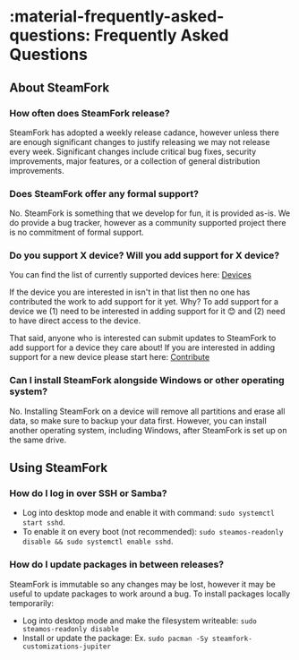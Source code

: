 # :material-frequently-asked-questions: Frequently Asked Questions

## About SteamFork

### How often does SteamFork release?
SteamFork has adopted a weekly release cadance, however unless there are enough significant changes to justify releasing we may not release every week.  Significant changes include critical bug fixes, security improvements, major features, or a collection of general distribution improvements.

### Does SteamFork offer any formal support?

No. SteamFork is something that we develop for fun, it is provided as-is.  We do provide a bug tracker, however as a community supported project there is no commitment of formal support.

### Do you support X device?  Will you add support for X device?

You can find the list of currently supported devices here: [Devices](../devices)

If the device you are interested in isn't in that list then no one has contributed the work to add support for it yet.  Why? To add support for a device we (1) need to be interested in adding support for it 😊 and (2) need to have direct access to the device.

That said, anyone who is interested can submit updates to SteamFork to add support for a device they care about! If you are interested in adding support for a new device please start here: [Contribute](../contribute)

### Can I install SteamFork alongside Windows or other operating system?

No. Installing SteamFork on a device will remove all partitions and erase all data, so make sure to backup your data first. However, you can install another operating system, including Windows, after SteamFork is set up on the same drive.

## Using SteamFork

### How do I log in over SSH or Samba?

* Log into desktop mode and enable it with command: `sudo systemctl start sshd`.
* To enable it on every boot (not recommended): `sudo steamos-readonly disable && sudo systemctl enable sshd`.

### How do I update packages in between releases?

SteamFork is immutable so any changes may be lost, however it may be useful to update packages to work around a bug.  To install packages locally temporarily:

* Log into desktop mode and make the filesystem writeable: `sudo steamos-readonly disable`
* Install or update the package: Ex. `sudo pacman -Sy steamfork-customizations-jupiter`
